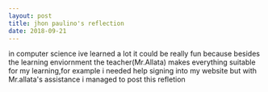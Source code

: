 ```yaml
---
layout: post
title: jhon paulino's reflection
date: 2018-09-21
---
```


in computer science ive learned a lot it could be really fun because besides the learning enviornment the teacher(Mr.Allata) makes everything suitable for my learning,for example i needed help signing  into my website but with Mr.allata's assistance i managed to post this refletion
